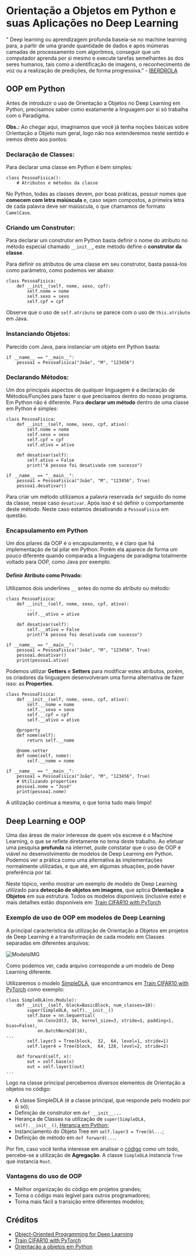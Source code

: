 # Orientação a Objetos em Python e suas Aplicações no Deep Learning
" Deep learning ou aprendizagem profunda baseia-se no machine learning para, a partir de uma grande quantidade de dados e após inúmeras camadas de processamento com algoritmos, conseguir que um computador aprenda por si mesmo e execute tarefas semelhantes às dos seres humanos, tais como a identificação de imagens, o reconhecimento de voz ou a realização de predições, de forma progressiva."  - [IBERDROLA](https://www.iberdrola.com/inovacao/deep-learning)

## OOP em Python
Antes de introduzir o uso de Orientação a Objetos no Deep Learning em Python, precisamos saber como exatamente a linguagem por si só trabalha com o Paradigma.

**Obs.:** Ao chegar aqui, imaginamos que você já tenha noções básicas sobre Orientação a Objeto num geral, logo não nos extenderemos neste sentido e iremos direto aos pontos:

### Declaração de Classes:
Para declarar uma classe em Python é bem simples:  
```
class PessoaFisica():
    # Atributos e métodos da classe
```
No Python, todas as classes devem, por boas práticas, possuir nomes que **comecem com letra maiúscula** e, caso sejam compostos, a primeira letra de cada palavra deve ser maiúscula, o que chamamos de formato ``CamelCase``.

### Criando um Construtor:
Para declarar um construtor em Python basta definir o nome do atributo no método especial chamado ``__init__``, este método define o **construtor da classe**.  

Para definir os atributos de uma classe em seu construtor, basta passá-los como parâmetro, como podemos ver abaixo:
```
class PessoaFisica:
    def __init__(self, nome, sexo, cpf):
        self.nome = nome
        self.sexo = sexo
        self.cpf = cpf
```
Observe que o uso de ``self.atributo`` se parece com o uso de ``this.atributo`` em Java.

### Instanciando Objetos:
Parecido com Java, para instanciar um objeto em Python basta:
```
if __name__ == "__main__":
    pessoa1 = PessoaFisica("João", "M", "123456")
```

### Declarando Métodos:
Um dos principais aspectos de qualquer linguagem é a declaração de Métodos/Funções para fazer o que precisamos dentro do nosso programa. Em Python não é diferente. Para **declarar um método** dentro de uma classe em Python é simples: 

```
class PessoaFisica:
    def __init__(self, nome, sexo, cpf, ativo):
        self.nome = nome
        self.sexo = sexo
        self.cpf = cpf
        self.ativo = ativo
        
    def desativar(self):
        self.ativo = False
        print("A pessoa foi desativada com sucesso")

if __name__ == "__main__":
    pessoa1 = PessoaFisica("João", "M", "123456", True)
    pessoa1.desativar()
```

Para criar um método utilizamos a palavra reservada ``def`` seguido do nome da classe, nesse caso ``desativar``. Após isso é só definir o comportamente deste método. Neste caso estamos desativando a ``PessoaFisica`` em questão.

### Encapsulamento em Python
Um dos pilares da OOP é o encapsulamento, e é claro que há implementação de tal pilar em Python. Porém ela aparece de forma um pouco diferente quando comparada a linguagens de paradigma totalmente voltado para OOP, como Java por exemplo.

#### Definir Atributo como Privado:
Utilizamos dois underlines ``__`` antes do nome do atributo ou método: 
```
class PessoaFisica:
    def __init__(self, nome, sexo, cpf, ativo):
        ...
        self.__ativo = ativo
        
    def desativar(self):
        self.__ativo = False
        print("A pessoa foi desativada com sucesso")

if __name__ == "__main__":
    pessoa1 = PessoaFisica("João", "M", "123456", True)
    pessoa1.desativar()
    print(pessoa1.ativo)
```

Podemos utilizar **Getters** e **Setters** para modificar estes atributos, porém, os criadores da linguagem desenvolveram uma forma alternativa de fazer isso: as **Properties**.
```
class PessoaFisica:
    def __init__(self, nome, sexo, cpf, ativo):
        self.__nome = nome
        self.__sexo = sexo
        self.__cpf = cpf
        self.__ativo = ativo

    @property
    def nome(self):
        return self.__nome
    
    @nome.setter
    def nome(self, nome):
        self.__nome = nome

if __name__ == "__main__":
    pessoa1 = PessoaFisica("João", "M", "123456", True)
    # Utilizando properties
    pessoa1.nome = "José"
    print(pessoa1.nome)
```

A utilização continua a mesma, o que torna tudo mais limpo!


## Deep Learning e OOP
Uma das áreas de maior interesse de quem vós escreve é o Machine Learning, o que se reflete diretamente no tema deste trabalho. Ao efetuar uma pesquisa **profunda** na internet, pude constatar que o uso de OOP é viável no desenvolvimento de modelos de Deep Learning em Python. Podemos ver a prática como uma alternativa às implementações normalmente utilizadas, e que até, em algumas situações, pode haver preferência por tal. 

Neste tópico, venho mostrar um exemplo de modelo de Deep Learning utilizado para **detecção de objetos em imagens**, que aplica **Orientação a Objetos** em sua estrutura. Todos os modelos disponíveis (inclusive este) e mais detalhes estão disponíveis em: [Train CIFAR10 with PyTorch](https://github.com/kuangliu/pytorch-cifar)

### Exemplo de uso de OOP em modelos de Deep Learning
A principal característica da utilização de Orientação a Objetos em projetos de Deep Learning é a transformação de cada modelo em Classes separadas em diferentes arquivos: 

![ModelsIMG](ModelsIMG.png)

Como podemos ver, cada arquivo corresponde a um modelo de Deep Learning diferente.

Utilizaremos o modelo [SimpleDLA](dla_simple.py), que encontramos em [Train CIFAR10 with PyTorch](https://github.com/kuangliu/pytorch-cifar) como exemplo:


```
class SimpleDLA(nn.Module):
    def __init__(self, block=BasicBlock, num_classes=10):
        super(SimpleDLA, self).__init__()
        self.base = nn.Sequential(
            nn.Conv2d(3, 16, kernel_size=3, stride=1, padding=1, bias=False),
            nn.BatchNorm2d(16),
...
        self.layer3 = Tree(block,  32,  64, level=1, stride=1)
        self.layer4 = Tree(block,  64, 128, level=2, stride=2)

    def forward(self, x):
        out = self.base(x)
        out = self.layer1(out)
...
```
Logo na classe principal percebemos diversos elementos de Orientação a objetos no código:
- A classe SimpleDLA (é a classe principal, que responde pelo modelo por si só);
- Definição de construtor em ``def __init__...``
- Herança de Classes na utilização de ``super(SimpleDLA, self).__init__()``, [Herança em Python](https://www.treinaweb.com.br/blog/utilizando-heranca-no-python); 
- Instanciamento do Objeto Tree em ``self.layer3 = Tree(bl...``;
- Definição de método em ``def forward(...``.

Por fim, caso você tenha interesse em analisar o [código](dla_simple.py) como um todo, percebe-se a utilização de **Agregação**. A classe ``SimpleDLA`` instancia ``Tree`` que instancia ``Root``. 
  
### Vantagens do uso de OOP
- Melhor organização do código em projetos grandes;
- Torna o código mais legível para outros programadores;
- Torna mais fácil a transição entre diferentes modelos;

## Créditos
- [Object-Oriented Programming for Deep Learning](https://www.youtube.com/watch?v=QQkUoE58QMA&ab_channel=ConnorShorten)
- [Train CIFAR10 with PyTorch](https://github.com/kuangliu/pytorch-cifar)
- [Orientação a objetos em Python](https://www.treinaweb.com.br/blog/orientacao-a-objetos-em-python#:~:text=No%20paradigma%20orientado%20%C3%A0%20objetos,constante%20no%20desenvolvimento%20de%20programas.&text=Como%20vimos%20acima%2C%20para%20declarar,seguido%20do%20nome%20desta%20classe.)




